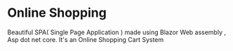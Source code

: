 # Online Shopping
 Beautiful SPA( Single Page Application ) made using Blazor Web assembly , Asp dot net core. It's an Online Shopping Cart System
